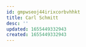 ```yaml
---
id: gmpwseoj44irixcorbvhhkt
title: Carl Schmitt
desc: ''
updated: 1655449332943
created: 1655449332943
---
```


